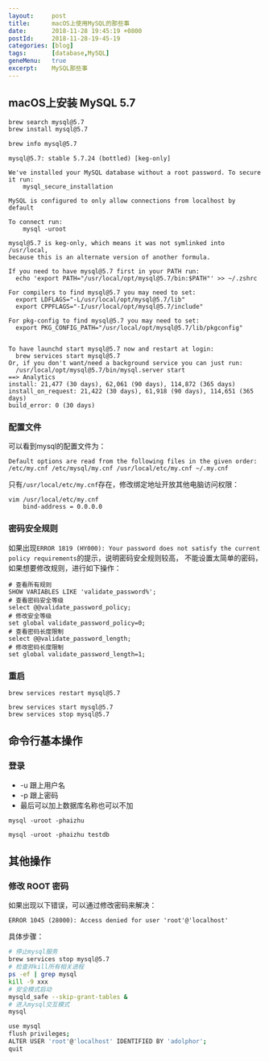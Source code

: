 ```yaml
---
layout:     post
title:      macOS上使用MySQL的那些事
date:       2018-11-28 19:45:19 +0800
postId:     2018-11-28-19-45-19
categories: [blog]
tags:       [database,MySQL]
geneMenu:   true
excerpt:    MySQL那些事
---
```



## macOS上安装 MySQL 5.7

```bash
brew search mysql@5.7
brew install mysql@5.7

brew info mysql@5.7
```
```log
mysql@5.7: stable 5.7.24 (bottled) [keg-only]

We've installed your MySQL database without a root password. To secure it run:
    mysql_secure_installation

MySQL is configured to only allow connections from localhost by default

To connect run:
    mysql -uroot

mysql@5.7 is keg-only, which means it was not symlinked into /usr/local,
because this is an alternate version of another formula.

If you need to have mysql@5.7 first in your PATH run:
  echo 'export PATH="/usr/local/opt/mysql@5.7/bin:$PATH"' >> ~/.zshrc

For compilers to find mysql@5.7 you may need to set:
  export LDFLAGS="-L/usr/local/opt/mysql@5.7/lib"
  export CPPFLAGS="-I/usr/local/opt/mysql@5.7/include"

For pkg-config to find mysql@5.7 you may need to set:
  export PKG_CONFIG_PATH="/usr/local/opt/mysql@5.7/lib/pkgconfig"


To have launchd start mysql@5.7 now and restart at login:
  brew services start mysql@5.7
Or, if you don't want/need a background service you can just run:
  /usr/local/opt/mysql@5.7/bin/mysql.server start
==> Analytics
install: 21,477 (30 days), 62,061 (90 days), 114,872 (365 days)
install_on_request: 21,422 (30 days), 61,918 (90 days), 114,651 (365 days)
build_error: 0 (30 days)
```

### 配置文件
可以看到mysql的配置文件为：
```
Default options are read from the following files in the given order:
/etc/my.cnf /etc/mysql/my.cnf /usr/local/etc/my.cnf ~/.my.cnf
```
只有`/usr/local/etc/my.cnf`存在，修改绑定地址开放其他电脑访问权限：
```
vim /usr/local/etc/my.cnf
    bind-address = 0.0.0.0
```

### 密码安全规则

如果出现`ERROR 1819 (HY000): Your password does not satisfy the current policy requirements`的提示，说明密码安全规则较高，
不能设置太简单的密码，如果想要修改规则，进行如下操作：
```
# 查看所有规则
SHOW VARIABLES LIKE 'validate_password%';
# 查看密码安全等级
select @@validate_password_policy;
# 修改安全等级
set global validate_password_policy=0;
# 查看密码长度限制
select @@validate_password_length;
# 修改密码长度限制
set global validate_password_length=1;
```

### 重启

```
brew services restart mysql@5.7

brew services start mysql@5.7
brew services stop mysql@5.7
```

## 命令行基本操作

### 登录
* -u 跟上用户名
* -p 跟上密码
* 最后可以加上数据库名称也可以不加
```
mysql -uroot -phaizhu

mysql -uroot -phaizhu testdb
```


## 其他操作

### 修改 ROOT 密码

如果出现以下错误，可以通过修改密码来解决：
```log
ERROR 1045 (28000): Access denied for user 'root'@'localhost'
```

具体步骤：

```bash
# 停止mysql服务
brew services stop mysql@5.7
# 检查并kill所有相关进程
ps -ef | grep mysql
kill -9 xxx
# 安全模式启动
mysqld_safe --skip-grant-tables &
# 进入mysql交互模式
mysql

use mysql
flush privileges;
ALTER USER 'root'@'localhost' IDENTIFIED BY 'adolphor';
quit
```





